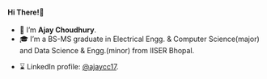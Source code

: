 #### Hi There!👋
- 👋 I’m <strong>Ajay Choudhury</strong>.
- 🎓 I’m a BS-MS graduate in Electrical Engg. & Computer Science(major) and Data Science & Engg.(minor) from IISER Bhopal.
<!---- 🔭 I'm currently looking for SDE/SWE roles/internships.--->
<!---- 👩🏾‍💻 I'm interested in full-stack development.--->
- ⌛ LinkedIn profile: <a href="https://linkedin.com/in/ajaycc17">@ajaycc17</a>.
<!---- 🌱 You can read some of my works <a href="https://codeplasma.tech/">here</a> and follow me on <a href="https://twitter.com/ajaycc17">Twitter</a>.--->
<!---
ajaycc17/ajaycc17 is a ✨ special ✨ repository because its `README.md` (this file) appears on your GitHub profile.
You can click the Preview link to take a look at your changes.
--->
